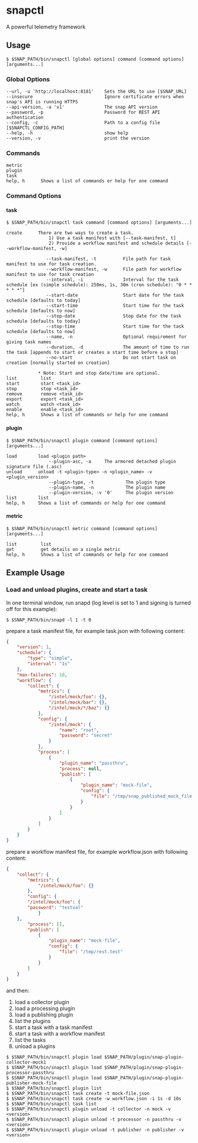 <!--
http://www.apache.org/licenses/LICENSE-2.0.txt


Copyright 2015 Intel Corporation

Licensed under the Apache License, Version 2.0 (the "License");
you may not use this file except in compliance with the License.
You may obtain a copy of the License at

    http://www.apache.org/licenses/LICENSE-2.0

Unless required by applicable law or agreed to in writing, software
distributed under the License is distributed on an "AS IS" BASIS,
WITHOUT WARRANTIES OR CONDITIONS OF ANY KIND, either express or implied.
See the License for the specific language governing permissions and
limitations under the License.
-->

# snapctl
A powerful telemetry framework

## Usage
```
$ $SNAP_PATH/bin/snapctl [global options] command [command options] [arguments...]
```
### Global Options
```
--url, -u 'http://localhost:8181'    Sets the URL to use [$SNAP_URL]
--insecure                           Ignore certificate errors when snap's API is running HTTPS
--api-version, -a 'v1'               The snap API version
--password, -p			             Password for REST API authentication
--config, -c 			             Path to a config file [$SNAPCTL_CONFIG_PATH]
--help, -h                           show help
--version, -v                        print the version
```
### Commands
```
metric
plugin
task
help, h      Shows a list of commands or help for one command
```
### Command Options
#### task
```
$ $SNAP_PATH/bin/snapctl task command [command options] [arguments...]
```
```
create      There are two ways to create a task.
                1) Use a task manifest with [--task-manifest, t]
                2) Provide a workflow manifest and schedule details [--workflow-manifest, -w]

               --task-manifest, -t          File path for task manifest to use for task creation.
			   --workflow-manifest, -w      File path for workflow manifest to use for task creation
			   --interval, -i               Interval for the task schedule [ex (simple schedule): 250ms, 1s, 30m (cron schedule): "0 * * * * *"]
			   --start-date                 Start date for the task schedule [defaults to today]
			   --start-time                 Start time for the task schedule [defaults to now]
			   --stop-date                  Stop date for the task schedule [defaults to today]
			   --stop-time                  Start time for the task schedule [defaults to now]
			   --name, -n                   Optional requirement for giving task names
			   --duration, -d               The amount of time to run the task [appends to start or creates a start time before a stop]
			   --no-start                   Do not start task on creation [normally started on creation]

        	* Note: Start and stop date/time are optional.
list         list
start        start <task_id>
stop         stop <task_id>
remove       remove <task_id>
export       export <task_id>
watch        watch <task_id>
enable       enable <task_id>
help, h      Shows a list of commands or help for one command
```
#### plugin
```
$ $SNAP_PATH/bin/snapctl plugin command [command options] [arguments...]
```
```
load		load <plugin path>
				--plugin-asc, -a     The armored detached plugin signature file (.asc)
unload		unload -t <plugin-type> -n <plugin_name> -v <plugin_version>
				--plugin-type, -t            The plugin type
			    --plugin-name, -n            The plugin name
			    --plugin-version, -v '0'     The plugin version
list		list
help, h		Shows a list of commands or help for one command
```
#### metric
```
$ $SNAP_PATH/bin/snapctl metric command [command options] [arguments...]
```
```
list         list
get          get details on a single metric
help, h      Shows a list of commands or help for one command
```

Example Usage
-------------

### Load and unload plugins, create and start a task

In one terminal window, run snapd (log level is set to 1 and signing is turned off for this example):
```
$ $SNAP_PATH/bin/snapd -l 1 -t 0
```

prepare a task manifest file, for example task.json with following content:
```json
{
    "version": 1,
    "schedule": {
        "type": "simple",
        "interval": "1s"
    },
    "max-failures": 10,
    "workflow": {
        "collect": {
            "metrics": {
                "/intel/mock/foo": {},
                "/intel/mock/bar": {},
                "/intel/mock/*/baz": {}
            },
            "config": {
                "/intel/mock": {
                    "name": "root",
                    "password": "secret"
                }
            },
            "process": [
                {
                    "plugin_name": "passthru",
                    "process": null,
                    "publish": [
                        {
                            "plugin_name": "mock-file",
                            "config": {
                                "file": "/tmp/snap_published_mock_file.log"
                            }
                        }
                    ]
                }
            ]
        }
    }
}
```

prepare a workflow manifest file, for example workflow.json with following content:
```json
{
    "collect": {
        "metrics": {
            "/intel/mock/foo": {}
        },
        "config": {
	    "/intel/mock/foo": {
		"password": "testval"
            }
	},
        "process": [],
        "publish": [
            {
                "plugin_name": "mock-file",
                "config": {
                    "file": "/tmp/rest.test"
                }
            }
        ]
    }
}
```

and then:

1. load a collector plugin
2. load a processing plugin
3. load a publishing plugin
4. list the plugins
5. start a task with a task manifest
6. start a task with a workflow manifest
7. list the tasks
8. unload a plugins

```
$ $SNAP_PATH/bin/snapctl plugin load $SNAP_PATH/plugin/snap-plugin-collector-mock1
$ $SNAP_PATH/bin/snapctl plugin load $SNAP_PATH/plugin/snap-plugin-processor-passthru
$ $SNAP_PATH/bin/snapctl plugin load $SNAP_PATH/plugin/snap-plugin-publisher-mock-file
$ $SNAP_PATH/bin/snapctl plugin list
$ $SNAP_PATH/bin/snapctl task create -t mock-file.json
$ $SNAP_PATH/bin/snapctl task create -w workflow.json -i 1s -d 10s
$ $SNAP_PATH/bin/snapctl task list
$ $SNAP_PATH/bin/snapctl plugin unload -t collector -n mock -v <version>
$ $SNAP_PATH/bin/snapctl plugin unload -t processor -n passthru -v <version>
$ $SNAP_PATH/bin/snapctl plugin unload -t publisher -n publisher -v <version>
```

